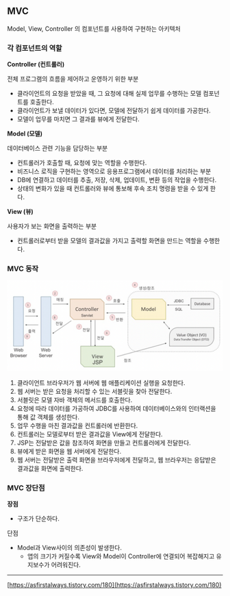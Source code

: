 ## MVC 

Model, View, Controller 의 컴포넌트를 사용하여 구현하는 아키텍처

### 각 컴포넌트의 역할

**Controller (컨트롤러)**

전체 프로그램의 흐름을 제어하고 운영하기 위한 부분

- 클라이언트의 요청을 받았을 때, 그 요청에 대해 실제 업무를 수행하는 모델 컴포넌트를 호출한다.
- 클라이언트가 보낼 데이터가 있다면, 모델에 전달하기 쉽게 데이터를 가공한다.
- 모델이 업무를 마치면 그 결과를 뷰에게 전달한다.

**Model (모델)**

데이터베이스 관련 기능을 담당하는 부분

- 컨트롤러가 호출할 때, 요청에 맞는 역할을 수행한다.
- 비즈니스 로직을 구현하는 영역으로 응용프로그램에서 데이터를 처리하는 부분
- DB에 연결하고 데이터를 추출, 저장, 삭제, 업데이트, 변환 등의 작업을 수행한다.
- 상태의 변화가 있을 때 컨트롤러와 뷰에 통보해 후속 조치 명령을 받을 수 있게 한다.

**View (뷰)**

사용자가 보는 화면을 출력하는 부분

- 컨트롤러로부터 받을 모델의 결과값을 가지고 출력할 화면을 만드는 역할을 수행한다.

### MVC 동작

<p align="center">
  <img src="https://github.com/triflingness/CSnCT-Study/blob/main/IT%20Common%20Sense/images/MVC.png">
</p>

1. 클라이언트 브라우저가 웹 서버에 웹 애플리케이션 실행을 요청한다.
2. 웹 서버는 받은 요청을 처리할 수 있는 서블릿을 찾아 전달한다.
3. 서블릿은 모델 자바 객체의 메서드를 호출한다.
4. 요청에 따라 데이터를 가공하여 JDBC를 사용하여 데이터베이스와의 인터랙션을 통해 값 객체를 생성한다.
5. 업무 수행을 마친 결과값을 컨트롤러에 반환한다.
6. 컨트롤러는 모델로부터 받은 결과값을 View에게 전달한다.
7. JSP는 전달받은 값을 참조하여 화면을 만들고 컨트롤러에게 전달한다.
8. 뷰에게 받은 화면을 웹 서버에게 전달한다.
9. 웹 서버는 전달받은 출력 화면을 브라우저에게 전달하고, 웹 브라우저는 응답받은 결과값을 화면에 출력한다.

### MVC 장단점

**장점**

- 구조가 단순하다.

단점

- Model과 View사이의 의존성이 발생한다.
    - 앱의 크기가 커질수록 View와 Model이 Controller에 연결되어 복잡해지고 유지보수가 어려워진다.

---

[https://asfirstalways.tistory.com/180](https://asfirstalways.tistory.com/180)
